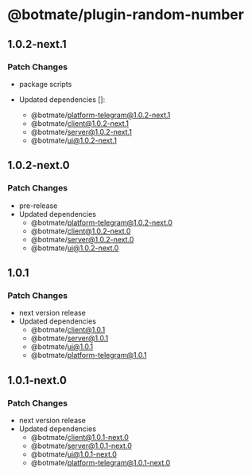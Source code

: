 # @botmate/plugin-random-number

## 1.0.2-next.1

### Patch Changes

- package scripts

- Updated dependencies []:
  - @botmate/platform-telegram@1.0.2-next.1
  - @botmate/client@1.0.2-next.1
  - @botmate/server@1.0.2-next.1
  - @botmate/ui@1.0.2-next.1

## 1.0.2-next.0

### Patch Changes

- pre-release
- Updated dependencies
  - @botmate/platform-telegram@1.0.2-next.0
  - @botmate/client@1.0.2-next.0
  - @botmate/server@1.0.2-next.0
  - @botmate/ui@1.0.2-next.0

## 1.0.1

### Patch Changes

- next version release
- Updated dependencies
  - @botmate/client@1.0.1
  - @botmate/server@1.0.1
  - @botmate/ui@1.0.1
  - @botmate/platform-telegram@1.0.1

## 1.0.1-next.0

### Patch Changes

- next version release
- Updated dependencies
  - @botmate/client@1.0.1-next.0
  - @botmate/server@1.0.1-next.0
  - @botmate/ui@1.0.1-next.0
  - @botmate/platform-telegram@1.0.1-next.0
